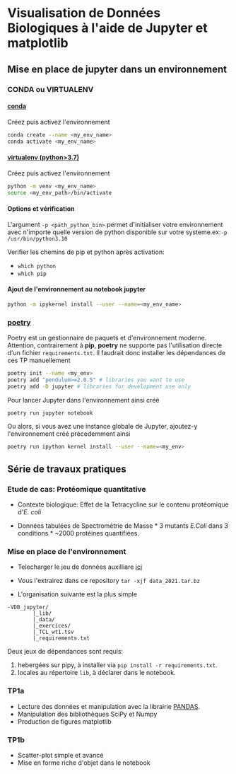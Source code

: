 # Visualisation de Données Biologiques à l'aide de Jupyter et matplotlib
## Mise en place de jupyter dans un environnement 

### CONDA ou VIRTUALENV

#### [conda](https://docs.conda.io/projects/conda/en/latest/user-guide/tasks/manage-environments.html)

Créez puis activez l'environnement

```bash
conda create --name <my_env_name>
conda activate <my_env_name>
```

#### [virtualenv (python>3.7)](https://docs.python.org/3/library/venv.html)


Créez puis activez l'environnement

```bash
python -m venv <my_env_name>
source <my_env_path>/bin/activate
```

#### Options et vérification
L'argument `-p <path_python_bin>` permet d'initialiser votre environnement avec n'importe quelle version de python disponible sur votre systeme.ex:`-p /usr/bin/python3.10`

Verifier les chemins de pip et python après activation:
* `which python`
* `which pip`

#### Ajout de l'environnement au notebook jupyter

```bash 
python -m ipykernel install --user --name=<my_env_name>
```

### [poetry](https://python-poetry.org/docs)

Poetry est un gestionnaire de paquets et d'environnement moderne. Attention, contrairement à **pip**, **poetry** ne supporte pas l'utilisation directe d'un fichier `requirements.txt`.
Il faudrait donc installer les dépendances de ces TP manuellement
```bash
poetry init --name <my_env>
poetry add "pendulum>=2.0.5" # libraries you want to use
poetry add -D jupyter # libraries for development use only
```

Pour lancer Jupyter dans l'environnement ainsi créé
```bash
poetry run jupyter notebook
````

Ou alors, si vous avez une instance globale de Jupyter, ajoutez-y l'environnement créé précedemment ainsi

```bash
poetry run ipython kernel install --user --name=<my_env>
```

## Série de travaux pratiques

### Etude de cas: Protéomique quantitative

* Contexte biologique: Effet de la Tetracycline sur le contenu protéomique d'*E. coli*

* Données tabulées de Spectrométrie de Masse
        * 3 mutants *E.Coli* dans 3 conditions
        * ~2000 protéines quantifiées.

### Mise en place de l'environnement
* Telecharger le jeu de données auxilliare [ici](https://filesender.renater.fr/?s=download&token=13923b9f-94fa-47f8-8641-34afc781cb12)

* Vous l'extrairez dans ce repository `tar -xjf data_2021.tar.bz`

* L'organisation suivante est la plus simple 
```
-VDB_jupyter/
        |_lib/
        |_data/
        |_exercices/
        |_TCL_wt1.tsv
        |_requirements.txt
```

Deux jeux de dépendances sont requis:
1. hebergées sur pipy, à installer via `pip install -r requirements.txt`.
2. locales au répertoire `lib`, à déclarer dans le notebook.

### TP1a

- Lecture des données et manipulation avec la librairie [PANDAS](https://pandas.pydata.org/).
- Manipulation des bibliothèques SciPy et Numpy
- Production de figures matplotlib

### TP1b

- Scatter-plot simple et avancé
- Mise en forme riche d'objet dans le notebook